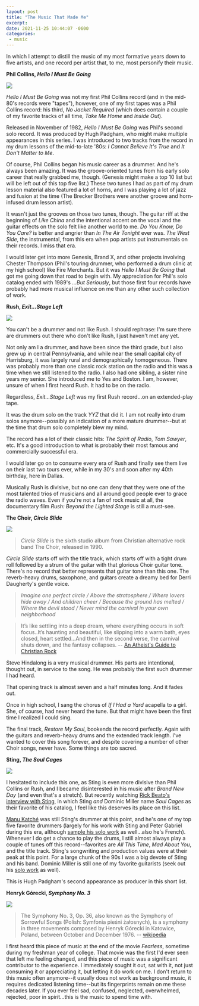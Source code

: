 ```yaml
---
layout: post
title: "The Music That Made Me"
excerpt: 
date: 2021-11-25 10:44:07 -0600
categories: 
 - music
---
```


In which I attempt to distill the music of my most formative years down to five artists, and one record per artist that, to me, most personify their music.

**Phil Collins, _Hello I Must Be Going_**

![](/assets/2021/11/phil.jpg)

_Hello I Must Be Going_ was not my first Phil Collins record (and in the mid-80's records were "tapes"), however, one of my first tapes was a Phil Collins record: his third, _No Jacket Required_ (which does contain a couple of my favorite tracks of all time, _Take Me Home_ and _Inside Out_).

Released in November of 1982, _Hello I Must Be Going_ was Phil's second solo record. It was produced by Hugh Padgham, who might make multiple appearances in this series. I was introduced to two tracks from the record in my drum lessons of the mid-to-late '80s: _I Cannot Believe It's True_ and _It Don't Matter to Me_.

Of course, Phil Collins began his music career as a drummer. And he's always been amazing. It was the groove-oriented tunes from his early solo career that really grabbed me, though. (Genesis might make a top 10 list but will be left out of this top five list.) These two tunes I had as part of my drum lesson material also featured a lot of horns, and I was playing a lot of jazz and fusion at the time (The Brecker Brothers were another groove and horn-infused drum lesson artist).

It wasn't just the grooves on those two tunes, though. The guitar riff at the beginning of _Like China_ and the intentional accent on the vocal and the guitar effects on the solo felt like another world to me. _Do You Know, Do You Care?_ is better and angrier than _In The Air Tonight_ ever was. _The West Side_, the instrumental, from this era when pop artists put instrumentals on their records. I miss that era.

I would later get into more Genesis, Brand X, and other projects involving Chester Thompson (Phil's touring drummer, who performed a drum clinic at my high school) like Fire Merchants. But it was _Hello I Must Be Going_ that got me going down that road to begin with. My appreciation for Phil's solo catalog ended with 1989's _...But Seriously_, but those first four records have probably had more musical influence on me than any other such collection of work.

**Rush, _Exit...Stage Left_**

![](/assets/2021/11/exitstageleft.jpg)

You can't be a drummer and not like Rush. I should rephrase: I'm sure there are drummers out there who don't like Rush, I just haven't met any yet. 

Not only am I a drummer, and have been since the third grade, but I also grew up in central Pennsylvania, and while near the small capital city of Harrisburg, it was largely rural and demographically homogeneous. There was probably more than one classic rock station on the radio and this was a time when we still listened to the radio. I also had one sibling, a sister nine years my senior. She introduced me to Yes and Boston. I am, however, unsure of when I first heard Rush. It had to be on the radio.

Regardless, _Exit...Stage Left_ was my first Rush record...on an extended-play tape.

It was the drum solo on the track _YYZ_ that did it. I am not really into drum solos anymore--possibly an indication of a more mature drummer--but at the time that drum solo completely blew my mind.

The record has a lot of their classic hits: _The Spirit of Radio_, _Tom Sawyer_, etc. It's a good introduction to what is probably their most famous and commercially successful era. 

I would later go on to consume every era of Rush and finally see them live on their last two tours ever, while in my 30's and soon after my 40th birthday, here in Dallas. 

Musically Rush is divisive, but no one can deny that they were one of the most talented trios of musicians and all around good people ever to grace the radio waves. Even if you're not a fan of rock music at all, the documentary film _Rush: Beyond the Lighted Stage_ is still a must-see.

**The Choir, _Circle Slide_**

![](/assets/2021/11/choir.jpg)

> _Circle Slide_ is the sixth studio album from Christian alternative rock band The Choir, released in 1990.

_Circle Slide_ starts off with the title track, which starts off with a tight drum roll followed by a strum of the guitar with that glorious Choir guitar tone. There's no record that better represents that guitar tone than this one. The reverb-heavy drums, saxophone, and guitars create a dreamy bed for Derri Daugherty's gentle voice.

> _Imagine one perfect circle / Above the stratosphere / Where lovers hide away / And children cheer / Because the ground has melted / Where the devil stood / Never mind the carnival in your own neighborhood_

> It’s like settling into a deep dream, where everything occurs in soft focus..It’s haunting and beautiful, like slipping into a warm bath, eyes closed, heart settled...And then in the second verse, the carnival shuts down, and the fantasy collapses. -- [An Atheist's Guide to Christian Rock](https://jedwardkeyes.tumblr.com/post/133596742215/the-choir-circle-slide-myrrhepic-records)

Steve Hindalong is a very musical drummer. His parts are intentional, thought out, in service to the song. He was probably the first such drummer I had heard.

That opening track is almost seven and a half minutes long. And it fades out.

Once in high school, I sang the chorus of _If I Had a Yard_ acapella to a girl. She, of course, had never heard the tune. But that might have been the first time I realized I could sing.

The final track, _Restore My Soul_, bookends the record perfectly. Again with the guitars and reverb-heavy drums and the extended track length. I've wanted to cover this song forever, and despite covering a number of other Choir songs, never have. Some things are too sacred.

**Sting, _The Soul Cages_**

![](/assets/2021/11/soul-cages.jpg)

I hesitated to include this one, as Sting is even more divisive than Phil Collins or Rush, and I became disinterested in his music after _Brand New Day_ (and even that's a stretch). But recently watching [Rick Beato's interview with Sting](https://www.youtube.com/watch?v=efRQh2vspVc), in which Sting _and_ Dominic Miller name _Soul Cages_ as their favorite of his catalog, I feel like this deserves its place on this list.

[Manu Katché](https://en.wikipedia.org/wiki/Manu_Katch%C3%A9) was still Sting's drummer at this point, and he's one of my top five favorite drummers (largely for his work with Sting and Peter Gabriel during this era, although [sample his solo work](https://www.youtube.com/watch?v=1mkz8eELZVY) as well...also he's French). Whenever I do get a chance to play the drums, I still almost always play a couple of tunes off this record--favorites are _All This Time_, _Mad About You_, and the title track. Sting's songwriting and production values were at their peak at this point. For a large chunk of the 90s I was a big devote of Sting and his band. Dominic Miller is still one of my favorite guitarists (seek out his [solo work](https://en.wikipedia.org/wiki/Dominic_Miller#Discography) as well).

This is Hugh Padgham's second appearance as producer in this short list.

**Henryk Górecki, _Symphony No. 3_**

![](/assets/2021/11/gorecki.jpg)

> The Symphony No. 3, Op. 36, also known as the Symphony of Sorrowful Songs (Polish: Symfonia pieśni żałosnych), is a symphony in three movements composed by Henryk Górecki in Katowice, Poland, between October and December 1976. -- [wikipedia](https://en.wikipedia.org/wiki/Symphony_No._3_(G%C3%B3recki))

I first heard this piece of music at the end of the movie _Fearless_, sometime during my freshman year of college. That movie was the first I'd ever seen that left me feeling changed, and this piece of music was a significant contributor to the experience. I immediately sought it out, sat with it, not just consuming it or appreciating it, but letting it do work on me. I don't return to this music often anymore--it usually does not work as background music, it requires dedicated listening time--but its fingerprints remain on me these decades later. If you ever feel sad, confused, neglected, overwhelmed, rejected, poor in spirit...this is the music to spend time with.
